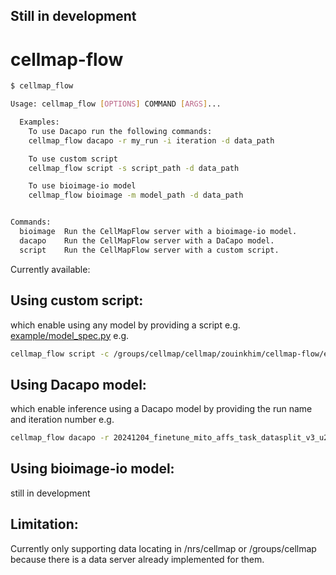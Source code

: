 ## Still in development

#  cellmap-flow 

```bash
$ cellmap_flow

Usage: cellmap_flow [OPTIONS] COMMAND [ARGS]...

  Examples:     
    To use Dacapo run the following commands:  
    cellmap_flow dacapo -r my_run -i iteration -d data_path

    To use custom script
    cellmap_flow script -s script_path -d data_path

    To use bioimage-io model 
    cellmap_flow bioimage -m model_path -d data_path


Commands:
  bioimage  Run the CellMapFlow server with a bioimage-io model.
  dacapo    Run the CellMapFlow server with a DaCapo model.
  script    Run the CellMapFlow server with a custom script.
```


Currently available:
## Using custom script:
which enable using any model by providing a script e.g. [example/model_spec.py](example/model_spec.py)
e.g.
```bash
cellmap_flow script -c /groups/cellmap/cellmap/zouinkhim/cellmap-flow/example/model_spec.py -d /nrs/cellmap/data/jrc_mus-cerebellum-1/jrc_mus-cerebellum-1.zarr/recon-1/em/fibsem-uint8/s0 
```

## Using Dacapo model:
which enable inference using a Dacapo model by providing the run name and iteration number
e.g.
```bash
cellmap_flow dacapo -r 20241204_finetune_mito_affs_task_datasplit_v3_u21_kidney_mito_default_cache_8_1 -i 700000 -d /nrs/cellmap/data/jrc_ut21-1413-003/jrc_ut21-1413-003.zarr/recon-1/em/fibsem-uint8/s0"
```

## Using bioimage-io model:
still in development


## Limitation:
Currently only supporting data locating in /nrs/cellmap or /groups/cellmap because there is a data server already implemented for them.


